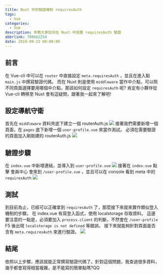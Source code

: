 ```yaml
---
title: Nuxt 中的驗證機制 requiresAuth
tags:
  - Vue
categories:
  - Vue
description: 來教大家如何在 Nuxt 中設置 requiresAuth 驗證
abbrlink: 708662254
date: 2019-09-23 00:00:00
---
```

## 前言
在 Vue-cli 中可以在 `router` 中直接設定 `meta.requiresAuth` ，並且在進入點 `main.js` 中撰寫驗證代碼。
而在 Nuxt 則是使用 `middleware` 當作中介點，可以照不同頁面選擇要用哪個中介點，那該如何設定 `requiresAuth` 呢?
肯定有小夥伴從 Vue-cli 轉移至 Nuxt 會有這疑問，跟著我一起來了解吧!
## 設定導航守衛
首先在 `middleware` 資料夾底下建立一個 routerAuth.js
![](https://i.imgur.com/qERUcRi.png)
接著我們需要新增一個頁面，在 `pages` 底下新增一個 `user-profile.vue` 來當作測試。
必須在需要驗證的頁面加入剛剛建的 routerAuth.js
![](https://i.imgur.com/LYP2b6e.png)

## 驗證步驟
在 `index.vue` 中新增連結，並導入到 `user-profile.vue`
![](https://i.imgur.com/hlSLdfG.png)
接著在 `index.vue` 點擊 會員中心 會來到 `/user-profile.vue` ，並且可以在 console 看到 meta 中的 `requiresAuth`
![](https://i.imgur.com/SJct4dh.png)

## 測試
到目前為止，已經可以正確拿到 `requiresAuth` 了，那麼接下來就來實作類似登入機制的步驟。
在 index.vue 有寫登入函式，使用 localstorage 存取資料。
這邊要注意的一點是，必須要加入 `process.client` 的判斷，不然會在 `/user-profile` F5 後出現 `localstorage is not defined` 等錯誤。
接下來就能夠針對頁面是否含有 `meta.requiresAuth` 來進行驗證。
![](https://i.imgur.com/pWl6r5A.png)

## 結尾
依照以上步驟，應該就能正常撰寫驗證代碼了。針對這個問題，我查過很多資料，幾乎都會寫得相當複雜，是不能寫的簡單點嗎?QQ